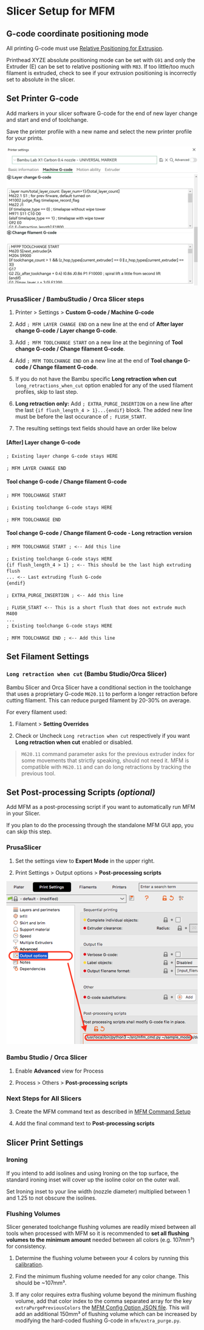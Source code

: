 # Slicer Setup for MFM

## G-code coordinate positioning mode

All printing G-code must use [Relative Positioning for Extrusion](https://www.ideamaker.io/dictionaryDetail.html?name=Relative%20Extrusion&category_name=Printer%20Settings).

Printhead XYZE absolute positioning mode can be set with `G91` and only the Extruder (E) can be set to relative positioning with `M83`. If too little/too much filament is extruded, check to see if your extrusion positioning is incorrectly set to absolute in the slicer.

## Set Printer G-code

Add markers in your slicer software G-code for the end of new layer change and start and end of toolchange.

Save the printer profile with a new name and select the new printer profile for your prints.

![mfm slicer setup](assets/bambustudio-printer-settings.jpg)

### PrusaSlicer / BambuStudio / Orca Slicer steps

1. Printer > Settings > **Custom G-code / Machine G-code**

2. Add `; MFM LAYER CHANGE END` on a new line at the end of **After layer change G-code / Layer change G-code**.

3. Add `; MFM TOOLCHANGE START` on a new line at the beginning of **Tool change G-code / Change filament G-code**.

4. Add `; MFM TOOLCHANGE END` on a new line at the end of **Tool change G-code / Change filament G-code**.

5. If you do not have the Bambu specific **Long retraction when cut** `long_retractions_when_cut` option enabled for any of the used filament profiles, skip to last step.

6. **Long retraction only:** Add `; EXTRA_PURGE_INSERTION` on a new line after the last `{if flush_length_4 > 1}...{endif}` block. The added new line must be before the last occurance of `; FLUSH_START`.

7. The resulting settings text fields should have an order like below

#### [After] Layer change G-code

```gcode
; Existing layer change G-code stays HERE

; MFM LAYER CHANGE END
```

#### Tool change G-code / Change filament G-code

```gcode
; MFM TOOLCHANGE START

; Existing toolchange G-code stays HERE

; MFM TOOLCHANGE END
```

#### Tool change G-code / Change filament G-code - Long retraction version

```gcode
; MFM TOOLCHANGE START ; <-- Add this line

; Existing toolchange G-code stays HERE
{if flush_length_4 > 1} ; <-- This should be the last high extruding flush
... <-- Last extruding flush G-code
{endif}

; EXTRA_PURGE_INSERTION ; <-- Add this line

; FLUSH_START <-- This is a short flush that does not extrude much
M400
...
; Existing toolchange G-code stays HERE

; MFM TOOLCHANGE END ; <-- Add this line
```

## Set Filament Settings

### `Long retraction when cut` (Bambu Studio/Orca Slicer)

Bambu Slicer and Orca Slicer have a conditional section in the toolchange that uses a proprietary G-code `M620.11` to perform a longer retraction before cutting filament. This can reduce purged filament by 20-30% on average.

For every filament used:

1. Filament > **Setting Overrides**

2. Check or Uncheck `Long retraction when cut` respectively if you want **Long retraction when cut** enabled or disabled.

> `M620.11` command parameter asks for the previous extruder index for some movements that strictly speaking, should not need it. MFM is compatible with `M620.11` and can do long retractions by tracking the previous tool.

## Set Post-processing Scripts *(optional)*

Add MFM as a post-processing script if you want to automatically run MFM in your Slicer.

If you plan to do the processing through the standalone MFM GUI app, you can skip this step.

### PrusaSlicer

1. Set the settings view to **Expert Mode** in the upper right.

1. Print Settings > Output options > **Post-processing scripts**

![PrusaSlicer postprocessing script printer setting option](assets/prusaslicer-post-processing-script-option.png)

### Bambu Studio / Orca Slicer

1. Enable **Advanced** view for Process

1. Process > Others > **Post-processing scripts**

### Next Steps for All Slicers

3. Create the MFM command text as described in [MFM Command Setup](terminal-setup.md)

4. Add the final command text to **Post-processing scripts**

## Slicer Print Settings

### Ironing

If you intend to add isolines and using Ironing on the top surface, the standard ironing inset will cover up the isoline color on the outer wall.

Set Ironing inset to your line width (nozzle diameter) multiplied between 1 and 1.25 to not obscure the isolines.

### Flushing Volumes

Slicer generated toolchange flushing volumes are readily mixed between all tools when processed with MFM so it is recommended to **set all flushing volumes to the minimum amount** needed between all colors (e.g. 107mm³) for consistency.

1. Determine the flushing volume between your 4 colors by running this [calibration](https://makerworld.com/en/models/69131).

2. Find the minimum flushing volume needed for any color change. This should be ~107mm³.

3. If any color requires extra flushing volume beyond the minimum flushing volume, add that color index to the comma separated array for the key `extraPurgePreviousColors` the [MFM Config Option JSON file](mfm-configuration-options-setup.md). This will add an additional 150mm³ of flushing volume which can be increased by modifying the hard-coded flushing G-code in `mfm/extra_purge.py`.
